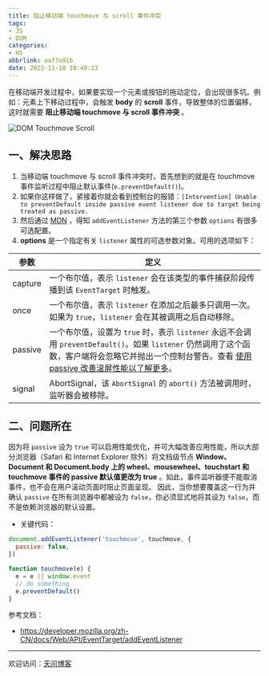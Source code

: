 ```yaml
---
title: 阻止移动端 touchmove 与 scroll 事件冲突
tags:
- JS
- DOM
categories:
- H5
abbrlink: aaf7a91b
date: 2022-11-10 10:49:23
---
```


在移动端开发过程中，如果要实现一个元素或按钮的拖动定位，会出现很多坑。例如：元素上下移动过程中，会触发 **body** 的 **scroll** 事件，导致整体的位置偏移，这时就需要 **阻止移动端 touchmove 与 scroll 事件冲突** 。

![DOM Touchmove Scroll](https://tiven.cn/static/img/img-js-03-fs67PSGCGxT3ZB1PBaDhg.jpg)

<!-- more -->

## 一、解决思路

1. 当移动端 touchmove 与 scroll 事件冲突时，首先想到的就是在 touchmove 事件监听过程中阻止默认事件(`e.preventDefault()`)。
2. 如果你这样做了，紧接着你就会看到控制台的报错：`[Intervention] Unable to preventDefault inside passive event listener due to target being treated as passive.`
3. 然后通过 [MDN](https://developer.mozilla.org/zh-CN/docs/Web/API/EventTarget/addEventListener "addEventListener") ，得知 `addEventListener` 方法的第三个参数 `options` 有很多可选配置。
4. **options** 是一个指定有关 `listener` 属性的可选参数对象。可用的选项如下：

|参数|定义|
|---|---|
|capture|一个布尔值，表示 `listener` 会在该类型的事件捕获阶段传播到该 `EventTarget` 时触发。|
|once|一个布尔值，表示 `listener` 在添加之后最多只调用一次。如果为 `true`，`listener` 会在其被调用之后自动移除。|
|passive|一个布尔值，设置为 `true` 时，表示 `listener` 永远不会调用 `preventDefault()`。如果 `listener` 仍然调用了这个函数，客户端将会忽略它并抛出一个控制台警告。查看 [使用 passive 改善滚屏性能以了解更多](https://developer.mozilla.org/zh-CN/docs/Web/API/EventTarget/addEventListener#%E4%BD%BF%E7%94%A8_passive_%E6%94%B9%E5%96%84%E6%BB%9A%E5%B1%8F%E6%80%A7%E8%83%BD "passive 改善滚屏性能")。|
|signal|AbortSignal，该 `AbortSignal` 的 `abort()` 方法被调用时，监听器会被移除。|

## 二、问题所在

因为将 `passive` 设为 `true` 可以启用性能优化，并可大幅改善应用性能，所以大部分浏览器（Safari 和 Internet Explorer 除外）将文档级节点 **Window、Document 和 Document.body 上的 wheel、mousewheel、touchstart 和 touchmove 事件的 passive 默认值更改为 true** 。如此，事件监听器便不能取消事件，也不会在用户滚动页面时阻止页面呈现。
因此，当你想要覆盖这一行为并确认 `passive` 在所有浏览器中都被设为 `false`，你必须显式地将其设为 `false`，而不是依赖浏览器的默认设置。

* 关键代码：

```js
document.addEventListener('touchmove', touchmove, {
  passive: false,
})

function touchmove(e) {
  e = e || window.event
  // do something
  e.preventDefault()
}
```

参考文档：
* https://developer.mozilla.org/zh-CN/docs/Web/API/EventTarget/addEventListener

---

欢迎访问：[天问博客](https://tiven.cn/p/aaf7a91b/ "天问博客-专注于大前端技术")

